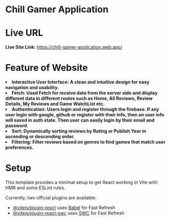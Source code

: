 # Chill Gamer Application

# Live URL

<b>Live Site Link:</b> https://chill-gamer-application.web.app/
<br>

# Feature of Website

<li><b>Interactive User Interface: A clean and intuitive design for easy navigation and usability.</b></li>

<li><b>Fetch: Used Fetch for receive data from the server side and display different data in different routes such as Home, All Reviews, Review Details, My Reviews and Game WatchList etc.</b></li>

<li><b>Authentication: Users login and register through the firebase. If any user login with google, github or register with their info, then an user info will saved in auth state. Then user can easily login by their email and password.</b></li>

<li><b>Sort: Dynamically sorting reviews by Rating or Publish Year in ascending or descending order.</b></li>

<li><b>Filtering: Filter reviews based on genres to find games that match user preferences.</b></li>

# Setup

This template provides a minimal setup to get React working in Vite with HMR and some ESLint rules.

Currently, two official plugins are available:

- [@vitejs/plugin-react](https://github.com/vitejs/vite-plugin-react/blob/main/packages/plugin-react/README.md) uses [Babel](https://babeljs.io/) for Fast Refresh
- [@vitejs/plugin-react-swc](https://github.com/vitejs/vite-plugin-react-swc) uses [SWC](https://swc.rs/) for Fast Refresh
